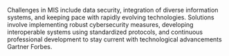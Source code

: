  Challenges in MIS include data security, integration of diverse information systems, and keeping pace with rapidly evolving technologies. Solutions involve implementing robust cybersecurity measures, developing interoperable systems using standardized protocols, and continuous professional development to stay current with technological advancements​ Gartner​​ Forbes​.
